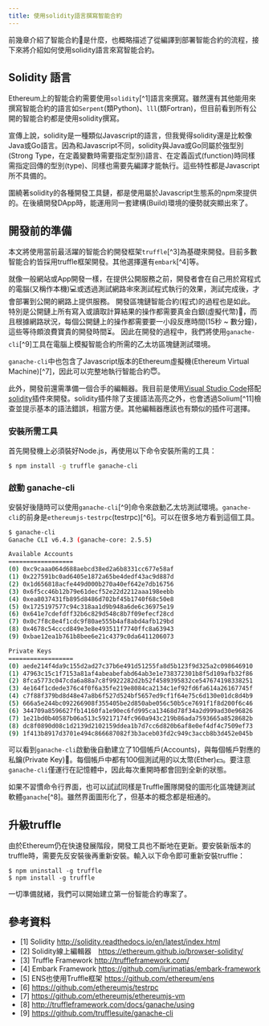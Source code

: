 ```yaml
---
title: 使用solidity語言撰寫智能合約
---
```


前幾章介紹了智能合約📒是什麼，也概略描述了從編譯到部署智能合約的流程，接下來將介紹如何使用solidity語言來寫智能合約。

## Solidity 語言

Ethereum上的智能合約需要使用`solidity`[^1]語言來撰寫。雖然還有其他能用來撰寫智能合約的語言如`Serpent`(類Python)、`lll`(類Fortran)，但目前看到所有公開的智能合約都是使用solidity撰寫。

宣傳上說，solidity是一種類似Javascript的語言，但我覺得solidity還是比較像Java或Go語言。因為和Javascript不同，solidity與Java或Go同屬於強型別(Strong Type，在定義變數時需要指定型別)語言、在定義函式(function)時同樣需指定回傳的型別(type)、同樣也需要先編譯才能執行。這些特性都是Javascript所不具備的。

圍繞著solidity的各種開發工具鏈，都是使用屬於Javascript生態系的npm來提供的。在後續開發DApp時，能運用同一套建構(Build)環境的優勢就突顯出來了。

## 開發前的準備

本文將使用當前最活躍的智能合約開發框架`truffle`[^3]為基礎來開發。目前多數智能合約皆採用truffle框架開發。其他選擇還有`embark`[^4]等。

就像一般網站或App開發一樣，在提供公開服務之前，開發者會在自己用於寫程式的電腦(又稱作本機)💻或透過測試網路🕸來測試程式執行的效果，測試完成後，才會部署到公開的網路上提供服務。 開發區塊鏈智能合約(程式)的過程也是如此。特別是公開鏈上所有寫入或讀取計算結果的操作都需要真金白銀(虛擬代幣)💸，而且根據網路狀況，每個公開鏈上的操作都需要要一小段反應時間(15秒 ~ 數分鐘)，這些等待頗浪費寶貴的開發時間⏳。 因此在開發的過程中，我們將使用`ganache-cli`[^9]工具在電腦上模擬智能合約所需的乙太坊區塊鏈測試環境。

`ganache-cli`中也包含了Javascript版本的Ethereum虛擬機(Ethereum Virtual Machine)[^7]，因此可以完整地執行智能合約😇。

此外，開發前還需準備一個合手的編輯器。我目前是使用[Visual Studio Code](https://code.visualstudio.com)搭配[solidity](https://marketplace.visualstudio.com/items?itemName=JuanBlanco.solidity)插件來開發。solidity插件除了支援語法高亮之外，也會透過Solium[^11]檢查並提示基本的語法錯誤，相當方便。其他編輯器應該也有類似的插件可選擇。

### 安裝所需工具

首先開發機上必須裝好Node.js，再使用以下命令安裝所需的工具：

```sh
$ npm install -g truffle ganache-cli
```

### 啟動 ganache-cli

安裝好後隨時可以使用`ganache-cli`[^9]命令來啟動乙太坊測試環境。`ganache-cli`的前身是`ethereumjs-testrpc`(testrpc)[^6]。可以在很多地方看到這個工具。

```sh
$ ganache-cli
Ganache CLI v6.4.3 (ganache-core: 2.5.5)

Available Accounts
==================
(0) 0xc9caaa064d688aebcd38ed2a6b8331cc677e58af
(1) 0x227591bc0ad6405e1872a65be4dedf43ac9d887d
(2) 0x1d656818acfe449d000b270a40ef642e7db16756
(3) 0x6f5cc46b12b79e61decf52e22d2212aaa198eebb
(4) 0xea8037431fb895d8486d702bf45b1740f68c50e8
(5) 0x1725197577c94c318aa1d9b948a6de6c36975e19
(6) 0x641e7cdefdff32b6c829d548c8b7f09efecf28cd
(7) 0x0c7f8c8e4f1cdc9f80ae555b4af8abd4afb129bd
(8) 0x4678c54cccd849e3e8e493511f7740ffc8a63943
(9) 0xbae12ea1b761b8bee6e21c4379c0da6411206073

Private Keys
==================
(0) aede214f4da9c155d2ad27c37b6e491d51255fa8d5b123f9d325a2c098646910
(1) 47963c15c1f7153a81af4abeabefabd64ab3e1e738372301b8f5d109afb32f86
(2) 8fca5773c047cda6a88a7c8f9922282d2b52f4589395832ce547674198338251
(3) 4e164f1cdede376c4f0f6a35fe219e8084ca2134c1ef92fd6fa614a26167745f
(4) c7f88f379bd8d48e47a8b6f527d524bf5657ed9cf1f64e75c6d130e01dc8d4b9
(5) 666a5e244bc092266908f355405be2d850abe056c50b5ce7691f1f8d200f6c46
(6) 344709a8596627fb14160fa1e90ec6fd995ca13468d78f34a2d999ad30e96826
(7) 1e21bd0b40587b06a513c59217174fc960a943c219b86ada7593665a8528682b
(8) dc8f0890d08c1d2139d2102159ddea1b7d7cc6d820b6af8e0ef4df4c7509ef73
(9) 1f413b8917d3701e494c866687082f3b3aceb03fd2c949c3accb8b3d452e045b
```

可以看到`ganache-cli`啟動後自動建立了10個帳戶\(Accounts\)，與每個帳戶對應的私鑰\(Private Key\)🔑。每個帳戶中都有100個測試用的以太幣\(Ether\)💵。要注意`ganache-cli`僅運行在記憶體中，因此每次重開時都會回到全新的狀態。

如果不習慣命令行界面，也可以試試同樣是Truffle團隊開發的圖形化區塊鏈測試軟體`ganache`[^8]。雖然界面圖形化了，但基本的概念都是相通的。


## 升級truffle

由於Ethereum仍在快速發展階段，開發工具也不斷地在更新。要安裝新版本的truffle時，需要先反安裝後再重新安裝。輸入以下命令即可重新安裝truffle：

```
$ npm uninstall -g truffle
$ npm install -g truffle
```

一切準備就緒，我們可以開始建立第一份智能合約專案了。

## 參考資料

* [1] Solidity http://solidity.readthedocs.io/en/latest/index.html
* [2] Solidity線上編輯器　https://ethereum.github.io/browser-solidity/
* [3] Truffle Framework http://truffleframework.com/
* [4] Embark Framework https://github.com/iurimatias/embark-framework
* [5] ENS也使用Truffle框架 https://github.com/ethereum/ens
* [6] https://github.com/ethereumjs/testrpc
* [7] https://github.com/ethereumjs/ethereumjs-vm
* [8] http://truffleframework.com/docs/ganache/using
* [9] https://github.com/trufflesuite/ganache-cli
